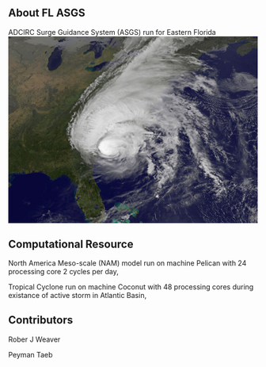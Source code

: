 ## About FL ASGS

ADCIRC Surge Guidance System (ASGS) run for Eastern Florida
<img align="top" src="NASA_NOAA.jpg">


## Computational Resource

North America Meso-scale (NAM) model run on machine Pelican with 24 processing core 2 cycles per day, 

Tropical Cyclone run on machine Coconut with 48 processing cores during existance of active storm in Atlantic Basin,

## Contributors

Rober J Weaver                                            

Peyman Taeb 

